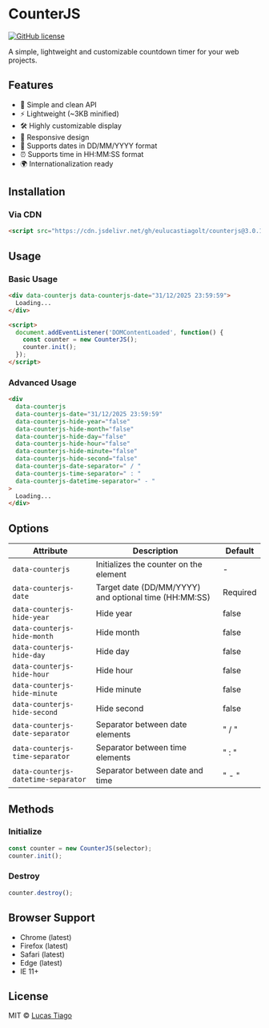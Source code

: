 # CounterJS

[![GitHub license](https://img.shields.io/github/license/eulucastiagolt/counterjs)](https://github.com/eulucastiagolt/counterjs/blob/main/LICENSE)

A simple, lightweight and customizable countdown timer for your web projects.

## Features

- 🎨 Simple and clean API
- ⚡ Lightweight (~3KB minified)
- 🛠️ Highly customizable display
- 📱 Responsive design
- 📅 Supports dates in DD/MM/YYYY format
- ⏰ Supports time in HH:MM:SS format
- 🌍 Internationalization ready

## Installation

### Via CDN

```html
<script src="https://cdn.jsdelivr.net/gh/eulucastiagolt/counterjs@3.0.1/counter.min.js"></script>
```


## Usage

### Basic Usage

```html
<div data-counterjs data-counterjs-date="31/12/2025 23:59:59">
  Loading...
</div>

<script>
  document.addEventListener('DOMContentLoaded', function() {
    const counter = new CounterJS();
    counter.init();
  });
</script>
```

### Advanced Usage

```html
<div 
  data-counterjs
  data-counterjs-date="31/12/2025 23:59:59"
  data-counterjs-hide-year="false"
  data-counterjs-hide-month="false"
  data-counterjs-hide-day="false"
  data-counterjs-hide-hour="false"
  data-counterjs-hide-minute="false"
  data-counterjs-hide-second="false"
  data-counterjs-date-separator=" / "
  data-counterjs-time-separator=" : "
  data-counterjs-datetime-separator=" - "
>
  Loading...
</div>
```

## Options

| Attribute | Description | Default |
|-----------|-------------|---------|
| `data-counterjs` | Initializes the counter on the element | - |
| `data-counterjs-date` | Target date (DD/MM/YYYY) and optional time (HH:MM:SS) | Required |
| `data-counterjs-hide-year` | Hide year | false |
| `data-counterjs-hide-month` | Hide month | false |
| `data-counterjs-hide-day` | Hide day | false |
| `data-counterjs-hide-hour` | Hide hour | false |
| `data-counterjs-hide-minute` | Hide minute | false |
| `data-counterjs-hide-second` | Hide second | false |
| `data-counterjs-date-separator` | Separator between date elements | " / " |
| `data-counterjs-time-separator` | Separator between time elements | " : " |
| `data-counterjs-datetime-separator` | Separator between date and time | " - " |

## Methods

### Initialize

```javascript
const counter = new CounterJS(selector);
counter.init();
```

### Destroy

```javascript
counter.destroy();
```

## Browser Support

- Chrome (latest)
- Firefox (latest)
- Safari (latest)
- Edge (latest)
- IE 11+

## License

MIT © [Lucas Tiago](https://github.com/eulucastiagolt)
